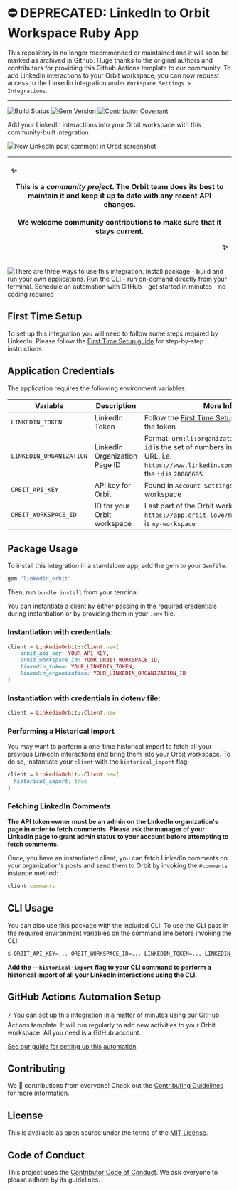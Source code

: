 # ⛔️ DEPRECATED: LinkedIn to Orbit Workspace Ruby App

This repository is no longer recommended or maintained and it will soon be marked as archived in Github. Huge thanks to the original authors and contributors for providing this Github Actions template to our community. To add LinkedIn interactions to your Orbit workspace, you can now request access to the Linkedin integration under `Workspace Settings > Integrations`. 

---

![Build Status](https://github.com/orbit-love/community-ruby-linkedin-orbit/workflows/CI/badge.svg)
[![Gem Version](https://badge.fury.io/rb/linkedin_orbit.svg)](https://badge.fury.io/rb/dev_orbit)
[![Contributor Covenant](https://img.shields.io/badge/Contributor%20Covenant-2.0-4baaaa.svg)](code_of_conduct.md)

Add your LinkedIn interactions into your Orbit workspace with this community-built integration.

![New LinkedIn post comment in Orbit screenshot](readme_images/new-comment-screenshot.png)

|<p align="left">:sparkles:</p> This is a *community project*. The Orbit team does its best to maintain it and keep it up to date with any recent API changes.<br/><br/>We welcome community contributions to make sure that it stays current. <p align="right">:sparkles:</p>|
|-----------------------------------------|

![There are three ways to use this integration. Install package - build and run your own applications. Run the CLI - run on-demand directly from your terminal. Schedule an automation with GitHub - get started in minutes - no coding required](readme_images/ways-to-use.png)
## First Time Setup

To set up this integration you will need to follow some steps required by LinkedIn. Please follow the [First Time Setup guide](docs/FIRST_TIME_INSTRUCTIONS.md) for step-by-step instructions.

## Application Credentials

The application requires the following environment variables:

| Variable | Description | More Info
|---|---|--|
| `LINKEDIN_TOKEN` | LinkedIn Token | Follow the [First Time Setup guide](docs/FIRST_TIME_INSTRUCTIONS.md) to obtain the token
| `LINKEDIN_ORGANIZATION` | LinkedIn Organization Page ID | Format: `urn:li:organization:#{id}`, where `id` is the set of numbers in the LinkedIn page URL, i.e. `https://www.linkedin.com/company/28866695`, the `id` is `28866695`.
| `ORBIT_API_KEY` | API key for Orbit | Found in `Account Settings` in your Orbit workspace
| `ORBIT_WORKSPACE_ID` | ID for your Orbit workspace | Last part of the Orbit workspace URL, i.e. `https://app.orbit.love/my-workspace`, the ID is `my-workspace`

## Package Usage

To install this integration in a standalone app, add the gem to your `Gemfile`:

```ruby
gem "linkedin_orbit"
```

Then, run `bundle install` from your terminal.

You can instantiate a client by either passing in the required credentials during instantiation or by providing them in your `.env` file.

### Instantiation with credentials:

```ruby
client = LinkedinOrbit::Client.new(
    orbit_api_key: YOUR_API_KEY,
    orbit_workspace_id: YOUR_ORBIT_WORKSPACE_ID,
    linkedin_token: YOUR_LINKEDIN_TOKEN,
    linkedin_organization: YOUR_LINKEDIN_ORGANIZATION_ID
)
```

### Instantiation with credentials in dotenv file:

```ruby
client = LinkedinOrbit::Client.new
```

### Performing a Historical Import

You may want to perform a one-time historical import to fetch all your previous LinkedIn interactions and bring them into your Orbit workspace. To do so, instantiate your `client` with the `historical_import` flag:

```ruby
client = LinkedinOrbit::Client.new(
  historical_import: true
)
```

### Fetching LinkedIn Comments

**The API token owner must be an admin on the LinkedIn organization's page in order to fetch comments. Please ask the manager of your LinkedIn page to grant admin status to your account before attempting to fetch comments.**

Once, you have an instantiated client, you can fetch LinkedIn comments on your organization's posts and send them to Orbit by invoking the `#comments` instance method:

```ruby
client.comments
```
## CLI Usage

You can also use this package with the included CLI. To use the CLI pass in the required environment variables on the command line before invoking the CLI:

```bash
$ ORBIT_API_KEY=... ORBIT_WORKSPACE_ID=... LINKEDIN_TOKEN=... LINKEDIN_ORGANIZATION=... bundle exec linkedin_orbit --check_comments
```

**Add the `--historical-import` flag to your CLI command to perform a historical import of all your LinkedIn interactions using the CLI.**
## GitHub Actions Automation Setup

⚡ You can set up this integration in a matter of minutes using our GitHub Actions template. It will run regularly to add new activities to your Orbit workspace. All you need is a GitHub account.

[See our guide for setting up this automation](https://github.com/orbit-love/github-actions-templates/blob/main/LinkedIn/README.md).
## Contributing

We 💜 contributions from everyone! Check out the [Contributing Guidelines](.github/CONTRIBUTING.md) for more information.

## License

This is available as open source under the terms of the [MIT License](LICENSE).

## Code of Conduct

This project uses the [Contributor Code of Conduct](.github/CODE_OF_CONDUCT.md). We ask everyone to please adhere by its guidelines.
